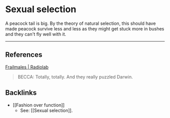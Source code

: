 # Sexual selection
A peacock tail is big. By the theory of natural selection, this should have made peacock survive less and less as they might get stuck more in bushes and they can't fly well with it.

---
## References
[Frailmales | Radiolab](https://radiolab.org/podcast/frailmales)
> BECCA: Totally, totally.  And they really puzzled Darwin.

## Backlinks
* [[Fashion over function]]
	* See: [[Sexual selection]].

<!-- #evergreen -->

<!-- {BearID:802F587A-A269-47B6-A237-C4AEE6E7C569-91861-0000126487928627} -->
